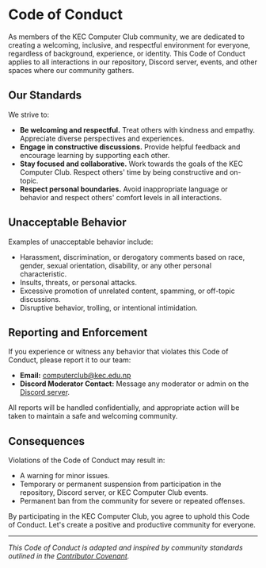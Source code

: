# Code of Conduct

As members of the KEC Computer Club community, we are dedicated to creating a welcoming, inclusive, and respectful environment for everyone, regardless of background, experience, or identity. This Code of Conduct applies to all interactions in our repository, Discord server, events, and other spaces where our community gathers.

## Our Standards

We strive to:

- **Be welcoming and respectful.** Treat others with kindness and empathy. Appreciate diverse perspectives and experiences.
- **Engage in constructive discussions.** Provide helpful feedback and encourage learning by supporting each other.
- **Stay focused and collaborative.** Work towards the goals of the KEC Computer Club. Respect others' time by being constructive and on-topic.
- **Respect personal boundaries.** Avoid inappropriate language or behavior and respect others' comfort levels in all interactions.

## Unacceptable Behavior

Examples of unacceptable behavior include:

- Harassment, discrimination, or derogatory comments based on race, gender, sexual orientation, disability, or any other personal characteristic.
- Insults, threats, or personal attacks.
- Excessive promotion of unrelated content, spamming, or off-topic discussions.
- Disruptive behavior, trolling, or intentional intimidation.

## Reporting and Enforcement

If you experience or witness any behavior that violates this Code of Conduct, please report it to our team:

- **Email:** [computerclub@kec.edu.np](mailto:computerclub@kec.edu.np)
- **Discord Moderator Contact:** Message any moderator or admin on the [Discord server](https://discord.gg/neMkXj7GC3).

All reports will be handled confidentially, and appropriate action will be taken to maintain a safe and welcoming community.

## Consequences

Violations of the Code of Conduct may result in:

- A warning for minor issues.
- Temporary or permanent suspension from participation in the repository, Discord server, or KEC Computer Club events.
- Permanent ban from the community for severe or repeated offenses.

By participating in the KEC Computer Club, you agree to uphold this Code of Conduct. Let's create a positive and productive community for everyone.

---

_This Code of Conduct is adapted and inspired by community standards outlined in the [Contributor Covenant](https://www.contributor-covenant.org/)._
